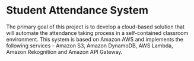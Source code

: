 # Student Attendance System 

The primary goal of this project is to develop a cloud-based solution that will automate the attendance taking process in a self-contained classroom environment.
This system is based on Amazon AWS and implements the following services - Amazon S3, Amazon DynamoDB, AWS Lambda, Amazon Rekognition and Amazon API Gateway.
